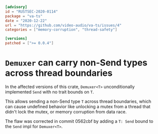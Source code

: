 ```toml
[advisory]
id = "RUSTSEC-2020-0114"
package = "va-ts"
date = "2020-12-22"
url = "https://github.com/video-audio/va-ts/issues/4"
categories = ["memory-corruption", "thread-safety"]

[versions]
patched = [">= 0.0.4"]
```

# `Demuxer` can carry non-Send types across thread boundaries

In the affected versions of this crate, `Demuxer<T>` unconditionally implemented `Send` with no trait bounds on `T`.

This allows sending a non-Send type `T` across thread boundaries, which can cause undefined behavior like unlocking a mutex from a thread that didn't lock the mutex, or memory corruption from data race.

The flaw was corrected in commit 0562cbf by adding a `T: Send` bound to the `Send` impl for `Demuxer<T>`.
